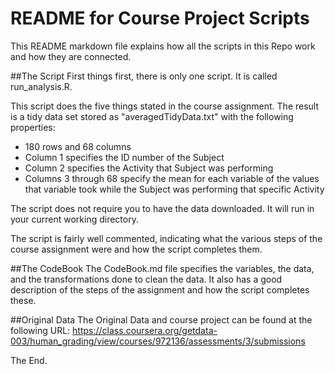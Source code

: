 README for Course Project Scripts
=================================
This README markdown file explains how all the scripts in this Repo work and how they are connected.

##The Script
First things first, there is only one script. It is called run_analysis.R.

This script does the five things stated in the course assignment. The result is a tidy data set stored as "averagedTidyData.txt" with the following properties:
* 180 rows and 68 columns
* Column 1 specifies the ID number of the Subject
* Column 2 specifies the Activity that Subject was performing
* Columns 3 through 68 specify the mean for each variable of the values that variable took while the Subject was performing that specific Activity

The script does not require you to have the data downloaded. It will run in your current working directory.

The script is fairly well commented, indicating what the various steps of the course assignment were and how the script completes them.

##The CodeBook
The CodeBook.md file specifies the variables, the data, and the transformations done to clean the data. It also has a good description of the steps of the assignment and how the script completes these.

##Original Data
The Original Data and course project can be found at the following URL: https://class.coursera.org/getdata-003/human_grading/view/courses/972136/assessments/3/submissions

The End.